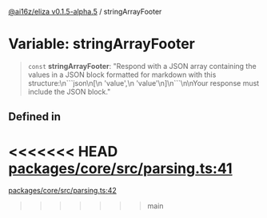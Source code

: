 [@ai16z/eliza v0.1.5-alpha.5](../index.md) / stringArrayFooter

# Variable: stringArrayFooter

> `const` **stringArrayFooter**: "Respond with a JSON array containing the values in a JSON block formatted for markdown with this structure:\n\`\`\`json\n\[\n  'value',\n  'value'\n\]\n\`\`\`\n\nYour response must include the JSON block."

## Defined in

<<<<<<< HEAD
[packages/core/src/parsing.ts:41](https://github.com/konstantine25b/eliza/blob/main/packages/core/src/parsing.ts#L41)
=======
[packages/core/src/parsing.ts:42](https://github.com/ai16z/eliza/blob/main/packages/core/src/parsing.ts#L42)
>>>>>>> main
